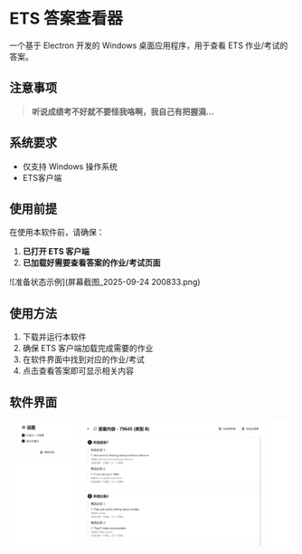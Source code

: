 # ETS 答案查看器

一个基于 Electron 开发的 Windows 桌面应用程序，用于查看 ETS 作业/考试的答案。

## 注意事项

> **听说成绩考不好就不要怪我咯啊，我自己有把握滴...**  

## 系统要求

- 仅支持 Windows 操作系统
- ETS客户端

## 使用前提

在使用本软件前，请确保：
1. **已打开 ETS 客户端**
2. **已加载好需要查看答案的作业/考试页面**

![准备状态示例](屏幕截图_2025-09-24 200833.png)

## 使用方法

1. 下载并运行本软件
2. 确保 ETS 客户端加载完成需要的作业
3. 在软件界面中找到对应的作业/考试
4. 点击查看答案即可显示相关内容

## 软件界面

![软件界面](image.png)

